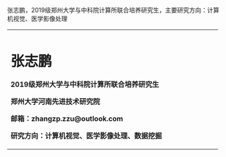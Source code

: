 
张志鹏，2019级郑州大学与中科院计算所联合培养研究生，主要研究方向：计算机视觉、医学影像处理
<table border="0">
  <tr>
    <td width="75%">
      <h1>张志鹏</h1>
      <p><b>2019级郑州大学与中科院计算所联合培养研究生</b></p>
      <p><b>郑州大学河南先进技术研究院</b></p>
      <p><b>邮箱：zhangzp.zzu@outlook.com</b></p>
      <p><b>研究方向：计算机视觉、医学影像处理、数据挖掘</b></p>     
    </td>
  </tr>
</table>
